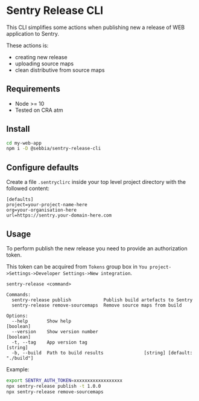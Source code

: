 # Sentry Release CLI

This CLI simplifies some actions when publishing new a release of WEB application to Sentry.

These actions is:

* creating new release
* uploading source maps
* clean distributive from source maps

## Requirements

* Node >= 10
* Tested on CRA atm

## Install
```sh
cd my-web-app
npm i -D @sebbia/sentry-release-cli
```

## Configure defaults

Create a file `.sentryclirc` inside your top level project directory with the followed content:

```
[defaults]
project=your-project-name-here
org=your-organisation-here
url=https://sentry.your-domain-here.com
```

## Usage

To perform publish the new release you need to provide an authorization token.

This token can be acquired from `Tokens` group box in `You project->Settings->Developer Settings->New integration`.

```
sentry-release <command>

Commands:
  sentry-release publish            Publish build artefacts to Sentry
  sentry-release remove-sourcemaps  Remove source maps from build

Options:
  --help       Show help                                               [boolean]
  --version    Show version number                                     [boolean]
  -t, --tag    App version tag                                          [string]
  -b, --build  Path to build results               [string] [default: "./build"]
```
Example:
```sh
export SENTRY_AUTH_TOKEN=xxxxxxxxxxxxxxxxxx
npx sentry-release publish -t 1.0.0
npx sentry-release remove-sourcemaps
```
